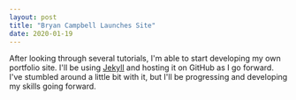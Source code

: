 ```yaml
---
layout: post
title: "Bryan Campbell Launches Site"
date: 2020-01-19
---
```


After looking through several tutorials, I'm able to start developing my own portfolio site. I'll be using [Jekyll](http://jekyllrb.com) and hosting it on GitHub as I go forward. I've stumbled around a little bit with it, but I'll be progressing and developing my skills going forward.
